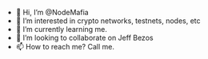- 👋 Hi, I’m @NodeMafia
- 👀 I’m interested in crypto networks, testnets, nodes, etc
- 🌱 I’m currently learning me.
- 💞️ I’m looking to collaborate on Jeff Bezos
- 📫 How to reach me? Call me.

<!---
NodeMafia/NodeMafia is a ✨ special ✨ repository because its `README.md` (this file) appears on your GitHub profile.
You can click the Preview link to take a look at your changes.
--->

